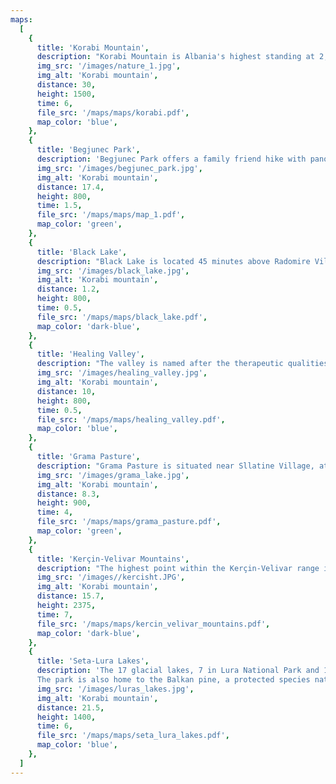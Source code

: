 ```yaml
---
maps:
  [
    {
      title: 'Korabi Mountain',
      description: "Korabi Mountain is Albania's highest standing at 2,764m tall. Most routes to the top start from Radomire Village.",
      img_src: '/images/nature_1.jpg',
      img_alt: 'Korabi mountain',
      distance: 30,
      height: 1500,
      time: 6,
      file_src: '/maps/maps/korabi.pdf',
      map_color: 'blue',
    },
    {
      title: 'Begjunec Park',
      description: 'Begjunec Park offers a family friend hike with panoramic views of Peshkopi and the Drin River Valley from the top of Mount Begjunec',
      img_src: '/images/begjunec_park.jpg',
      img_alt: 'Korabi mountain',
      distance: 17.4,
      height: 800,
      time: 1.5,
      file_src: '/maps/maps/map_1.pdf',
      map_color: 'green',
    },
    {
      title: 'Black Lake',
      description: "Black Lake is located 45 minutes above Radomire Village and is named for its dark color. The lake is surrounded by a pine forest, making it an excellent spot for a picnic.",
      img_src: '/images/black_lake.jpg',
      img_alt: 'Korabi mountain',
      distance: 1.2,
      height: 800,
      time: 0.5,
      file_src: '/maps/maps/black_lake.pdf',
      map_color: 'dark-blue',
    },
    {
      title: 'Healing Valley',
      description: "The valley is named after the therapeutic qualities of the thermal springs in Peshkopi. The itinerary also includes information about guest houses in Rabdisht, which is one of Albania's 100 designated touristic villages.",
      img_src: '/images/healing_valley.jpg',
      img_alt: 'Korabi mountain',
      distance: 10,
      height: 800,
      time: 0.5,
      file_src: '/maps/maps/healing_valley.pdf',
      map_color: 'blue',
    },
    {
      title: 'Grama Pasture',
      description: "Grama Pasture is situated near Sllatine Village, at an elevation of approximately 1800m above sea level. This picturesque pasture is renowned for its glacial lake, which boasts crystal clear water. Multiple trails offer access to the pasture, making it a popular destination for hikers and nature enthusiasts.",
      img_src: '/images/grama_lake.jpg',
      img_alt: 'Korabi mountain',
      distance: 8.3,
      height: 900,
      time: 4,
      file_src: '/maps/maps/grama_pasture.pdf',
      map_color: 'green',
    },
    {
      title: 'Kerçin-Velivar Mountains',
      description: "The highest point within the Kerçin-Velivar range is Mount Velivar, standing at 2375m high. Sights along the way include a 250-year-old maple tree and Eastern Orthodox churches of St. Demetrius and the Holy Church of Sotir.",
      img_src: '/images//kercisht.JPG',
      img_alt: 'Korabi mountain',
      distance: 15.7,
      height: 2375,
      time: 7,
      file_src: '/maps/maps/kercin_velivar_mountains.pdf',
      map_color: 'dark-blue',
    },
    {
      title: 'Seta-Lura Lakes',
      description: 'The 17 glacial lakes, 7 in Lura National Park and 10 in Kacni, are part of the Seta-Lura Lakes network.
      The park is also home to the Balkan pine, a protected species native only to the Western Balkans',
      img_src: '/images/luras_lakes.jpg',
      img_alt: 'Korabi mountain',
      distance: 21.5,
      height: 1400,
      time: 6,
      file_src: '/maps/maps/seta_lura_lakes.pdf',
      map_color: 'blue',
    },
  ]
---
```

